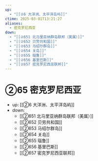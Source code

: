 ```yaml
---
up:
  - "[[②6 大洋洲、太平洋岛屿]]"
ctime: 2025-03-01T13:21:27
aliases:
  - 密克罗尼西亚
down:
  - "[[②651 北马里亚纳群岛联邦（美属）]]"
  - "[[②652 贝劳共和国]]"
  - "[[②653 马绍尔群岛]]"
  - "[[②654 关岛]]"
  - "[[②655 瑙鲁]]"
  - "[[②656 基里巴斯]]"
  - "[[②657 密克罗尼西亚联邦]]"
---
```


# ②65 密克罗尼西亚

- up: [[②6 大洋洲、太平洋岛屿]]
- down:	
	- [[②651 北马里亚纳群岛联邦（美属）]]
	- [[②652 贝劳共和国]]
	- [[②653 马绍尔群岛]]
	- [[②654 关岛]]
	- [[②655 瑙鲁]]
	- [[②656 基里巴斯]]
	- [[②657 密克罗尼西亚联邦]]
	
